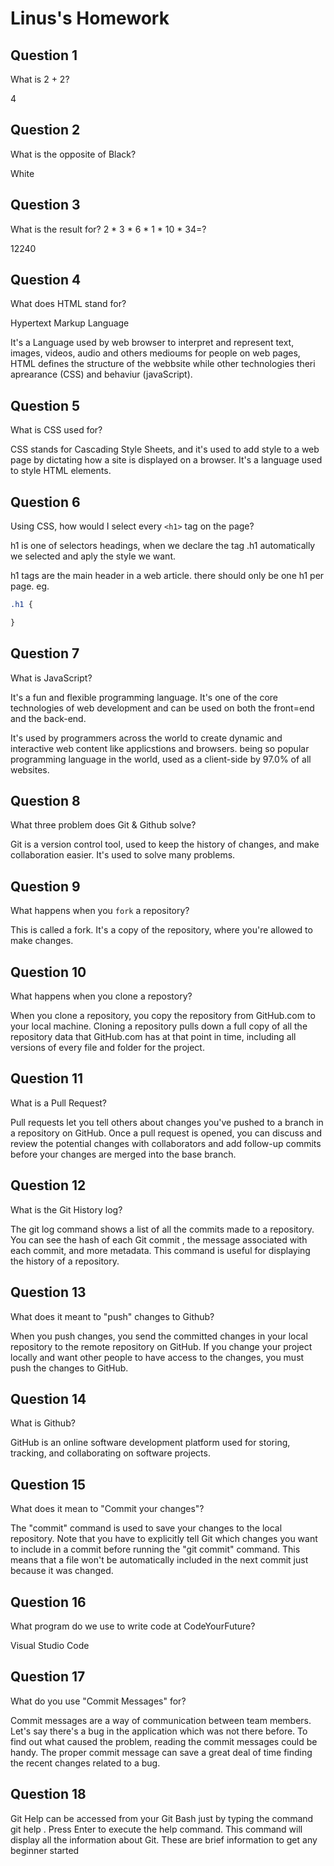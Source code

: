 # Linus's Homework

## Question 1

What is 2 + 2?

4

## Question 2

What is the opposite of Black?

White

## Question 3

What is the result for? 2 * 3 * 6 * 1 * 10 * 34=?

12240

## Question 4 

What does HTML stand for?

Hypertext Markup Language

It's a Language used by web browser to interpret and represent text, images, videos, audio and others medioums for people on web pages, HTML defines the structure of the webbsite while other technologies theri aprearance (CSS) and behaviur (javaScript).

## Question 5

What is CSS used for?

CSS stands for Cascading Style Sheets, and it's used to add style to a web page by dictating how a site is displayed on a browser. It's a language used to style HTML elements.

## Question 6

Using CSS, how would I select every `<h1>` tag on the page?

h1 is one of selectors headings, when we declare the tag .h1 automatically we selected and aply the style we want. 

h1 tags are the main header in a web article. there should only be one h1 per page. eg.
```css
.h1 {

}
```

## Question 7

What is JavaScript?

It's a fun and flexible programming language. It's one of the core technologies of web development and can be used on both the front=end and the back-end.

It's used by programmers across the world to create dynamic and interactive web content like applicstions and browsers. being so popular programming language in the world, used as a client-side by 97.0% of all websites.

## Question 8

What three problem does Git & Github solve?

Git is a version control tool, used to keep the history of changes, and make collaboration easier. It's used to solve many problems.

## Question 9

What happens when you `fork` a repository?

This is called a fork. It's a copy of the repository, where you're allowed to make changes.

## Question 10 

What happens when you clone a repostory?

When you clone a repository, you copy the repository from GitHub.com to your local machine. Cloning a repository pulls down a full copy of all the repository data that GitHub.com has at that point in time, including all versions of every file and folder for the project.

## Question 11

What is a Pull Request?

Pull requests let you tell others about changes you've pushed to a branch in a repository on GitHub. Once a pull request is opened, you can discuss and review the potential changes with collaborators and add follow-up commits before your changes are merged into the base branch.

## Question 12

What is the Git History log?

The git log command shows a list of all the commits made to a repository. You can see the hash of each Git commit , the message associated with each commit, and more metadata. This command is useful for displaying the history of a repository.

## Question 13

What does it meant to "push" changes to Github?

When you push changes, you send the committed changes in your local repository to the remote repository on GitHub. If you change your project locally and want other people to have access to the changes, you must push the changes to GitHub.

## Question 14

What is Github?

GitHub is an online software development platform used for storing, tracking, and collaborating on software projects. 

## Question 15

What does it mean to "Commit your changes"?

The "commit" command is used to save your changes to the local repository. Note that you have to explicitly tell Git which changes you want to include in a commit before running the "git commit" command. This means that a file won't be automatically included in the next commit just because it was changed.

## Question 16

What program do we use to write code at CodeYourFuture?

Visual Studio Code

## Question 17

What do you use "Commit Messages" for?

Commit messages are a way of communication between team members. Let's say there's a bug in the application which was not there before. To find out what caused the problem, reading the commit messages could be handy. The proper commit message can save a great deal of time finding the recent changes related to a bug.

## Question 18

Git Help can be accessed from your Git Bash just by typing the command git help . Press Enter to execute the help command. This command will display all the information about Git. These are brief information to get any beginner started

